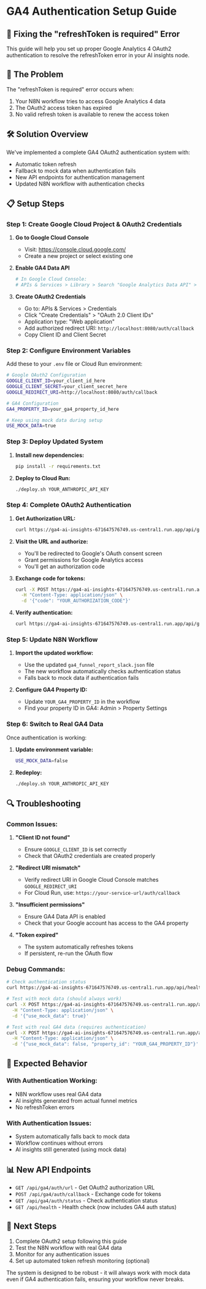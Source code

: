 # GA4 Authentication Setup Guide

## 🔧 Fixing the "refreshToken is required" Error

This guide will help you set up proper Google Analytics 4 OAuth2 authentication to resolve the refreshToken error in your AI insights node.

## 🚨 The Problem

The "refreshToken is required" error occurs when:
1. Your N8N workflow tries to access Google Analytics 4 data
2. The OAuth2 access token has expired
3. No valid refresh token is available to renew the access token

## 🛠️ Solution Overview

We've implemented a complete GA4 OAuth2 authentication system with:
- Automatic token refresh
- Fallback to mock data when authentication fails
- New API endpoints for authentication management
- Updated N8N workflow with authentication checks

## 📋 Setup Steps

### Step 1: Create Google Cloud Project & OAuth2 Credentials

1. **Go to Google Cloud Console**
   - Visit: https://console.cloud.google.com/
   - Create a new project or select existing one

2. **Enable GA4 Data API**
   ```bash
   # In Google Cloud Console:
   # APIs & Services > Library > Search "Google Analytics Data API" > Enable
   ```

3. **Create OAuth2 Credentials**
   - Go to: APIs & Services > Credentials
   - Click "Create Credentials" > "OAuth 2.0 Client IDs"
   - Application type: "Web application"
   - Add authorized redirect URI: `http://localhost:8080/auth/callback`
   - Copy Client ID and Client Secret

### Step 2: Configure Environment Variables

Add these to your `.env` file or Cloud Run environment:

```bash
# Google OAuth2 Configuration
GOOGLE_CLIENT_ID=your_client_id_here
GOOGLE_CLIENT_SECRET=your_client_secret_here
GOOGLE_REDIRECT_URI=http://localhost:8080/auth/callback

# GA4 Configuration
GA4_PROPERTY_ID=your_ga4_property_id_here

# Keep using mock data during setup
USE_MOCK_DATA=true
```

### Step 3: Deploy Updated System

1. **Install new dependencies:**
   ```bash
   pip install -r requirements.txt
   ```

2. **Deploy to Cloud Run:**
   ```bash
   ./deploy.sh YOUR_ANTHROPIC_API_KEY
   ```

### Step 4: Complete OAuth2 Authentication

1. **Get Authorization URL:**
   ```bash
   curl https://ga4-ai-insights-671647576749.us-central1.run.app/api/ga4/auth/url
   ```

2. **Visit the URL and authorize:**
   - You'll be redirected to Google's OAuth consent screen
   - Grant permissions for Google Analytics access
   - You'll get an authorization code

3. **Exchange code for tokens:**
   ```bash
   curl -X POST https://ga4-ai-insights-671647576749.us-central1.run.app/api/ga4/auth/callback \
     -H "Content-Type: application/json" \
     -d '{"code": "YOUR_AUTHORIZATION_CODE"}'
   ```

4. **Verify authentication:**
   ```bash
   curl https://ga4-ai-insights-671647576749.us-central1.run.app/api/ga4/auth/status
   ```

### Step 5: Update N8N Workflow

1. **Import the updated workflow:**
   - Use the updated `ga4_funnel_report_slack.json` file
   - The new workflow automatically checks authentication status
   - Falls back to mock data if authentication fails

2. **Configure GA4 Property ID:**
   - Update `YOUR_GA4_PROPERTY_ID` in the workflow
   - Find your property ID in GA4: Admin > Property Settings

### Step 6: Switch to Real GA4 Data

Once authentication is working:

1. **Update environment variable:**
   ```bash
   USE_MOCK_DATA=false
   ```

2. **Redeploy:**
   ```bash
   ./deploy.sh YOUR_ANTHROPIC_API_KEY
   ```

## 🔍 Troubleshooting

### Common Issues:

1. **"Client ID not found"**
   - Ensure `GOOGLE_CLIENT_ID` is set correctly
   - Check that OAuth2 credentials are created properly

2. **"Redirect URI mismatch"**
   - Verify redirect URI in Google Cloud Console matches `GOOGLE_REDIRECT_URI`
   - For Cloud Run, use: `https://your-service-url/auth/callback`

3. **"Insufficient permissions"**
   - Ensure GA4 Data API is enabled
   - Check that your Google account has access to the GA4 property

4. **"Token expired"**
   - The system automatically refreshes tokens
   - If persistent, re-run the OAuth flow

### Debug Commands:

```bash
# Check authentication status
curl https://ga4-ai-insights-671647576749.us-central1.run.app/api/health

# Test with mock data (should always work)
curl -X POST https://ga4-ai-insights-671647576749.us-central1.run.app/api/funnel-analysis \
  -H "Content-Type: application/json" \
  -d '{"use_mock_data": true}'

# Test with real GA4 data (requires authentication)
curl -X POST https://ga4-ai-insights-671647576749.us-central1.run.app/api/funnel-analysis \
  -H "Content-Type: application/json" \
  -d '{"use_mock_data": false, "property_id": "YOUR_GA4_PROPERTY_ID"}'
```

## 🎯 Expected Behavior

### With Authentication Working:
- N8N workflow uses real GA4 data
- AI insights generated from actual funnel metrics
- No refreshToken errors

### With Authentication Issues:
- System automatically falls back to mock data
- Workflow continues without errors
- AI insights still generated (using mock data)

## 📊 New API Endpoints

- `GET /api/ga4/auth/url` - Get OAuth2 authorization URL
- `POST /api/ga4/auth/callback` - Exchange code for tokens
- `GET /api/ga4/auth/status` - Check authentication status
- `GET /api/health` - Health check (now includes GA4 auth status)

## 🚀 Next Steps

1. Complete OAuth2 setup following this guide
2. Test the N8N workflow with real GA4 data
3. Monitor for any authentication issues
4. Set up automated token refresh monitoring (optional)

The system is designed to be robust - it will always work with mock data even if GA4 authentication fails, ensuring your workflow never breaks.

